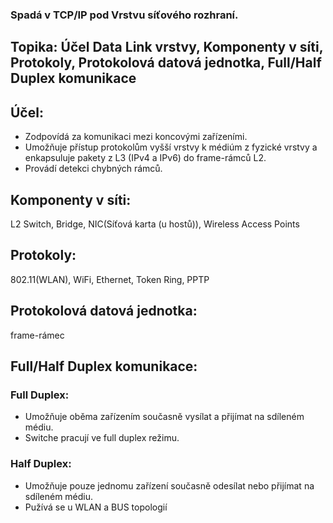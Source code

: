 ### Spadá v TCP/IP pod Vrstvu síťového rozhraní.

## Topika: Účel Data Link vrstvy, Komponenty v síti, Protokoly, Protokolová datová jednotka, Full/Half Duplex komunikace

## Účel: 
- Zodpovídá za komunikaci mezi koncovými zařízeními. 
- Umožňuje přístup protokolům vyšší vrstvy k médiúm z fyzické vrstvy a enkapsuluje pakety z L3 (IPv4 a IPv6) do frame-rámců L2.
- Provádí detekci chybných rámců.

## Komponenty v síti:
L2 Switch, Bridge, NIC(Síťová karta (u hostů)), Wireless Access Points

## Protokoly:
802.11(WLAN), WiFi, Ethernet, Token Ring, PPTP

## Protokolová datová jednotka:
frame-rámec

## Full/Half Duplex komunikace:
### Full Duplex:
- Umožňuje oběma zařízením současně vysílat a přijímat na sdíleném médiu.
- Switche pracují ve full duplex režimu.

### Half Duplex: 
- Umožňuje pouze jednomu zařízení současně odesílat nebo přijímat na sdíleném médiu.
- Pužívá se u WLAN a BUS topologií

